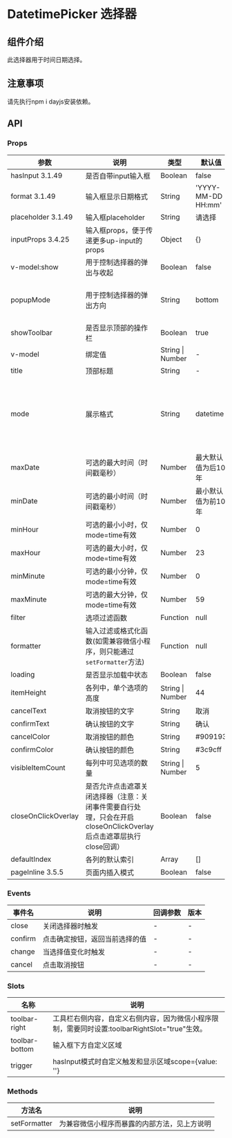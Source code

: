 # DatetimePicker 选择器

## 组件介绍
此选择器用于时间日期选择。

## 注意事项
请先执行npm i dayjs安装依赖。

## API

### Props

| 参数 | 说明 | 类型 | 默认值 | 可选值 |
|------|------|------|--------|--------|
| hasInput <span class="badge tip" style="vertical-align:top;">3.1.49</span> | 是否自带input输入框 | Boolean | false | true |
| format <span class="badge tip" style="vertical-align:top;">3.1.49</span> | 输入框显示日期格式 | String | 'YYYY-MM-DD HH:mm' |  |
| placeholder <span class="badge tip" style="vertical-align:top;">3.1.49</span> | 输入框placeholder | String | 请选择 |  |
| inputProps <span class="badge tip" style="vertical-align:top;">3.4.25</span> | 输入框props，便于传递更多up-input的props | Object | {} |  |
| v-model:show | 用于控制选择器的弹出与收起 | Boolean | false | true |
| popupMode | 用于控制选择器的弹出方向 | String | bottom | top、bottom、left、right |
| showToolbar | 是否显示顶部的操作栏 | Boolean | true | false |
| v-model | 绑定值 | String \| Number | - | - |
| title | 顶部标题 | String | - | - |
| mode | 展示格式 | String | datetime | date为日期选择，time为时间选择，year-month为年月选择 |
| maxDate | 可选的最大时间（时间戳毫秒） | Number | 最大默认值为后10年 | - |
| minDate | 可选的最小时间（时间戳毫秒） | Number | 最小默认值为前10年 | - |
| minHour | 可选的最小小时，仅mode=time有效 | Number | 0 | - |
| maxHour | 可选的最大小时，仅mode=time有效 | Number | 23 | - |
| minMinute | 可选的最小分钟，仅mode=time有效 | Number | 0 | - |
| maxMinute | 可选的最大分钟，仅mode=time有效 | Number | 59 | - |
| filter | 选项过滤函数 | Function | null | - |
| formatter | 输入过滤或格式化函数(如需兼容微信小程序，则只能通过`setFormatter`方法) | Function | null | - |
| loading | 是否显示加载中状态 | Boolean | false | true |
| itemHeight | 各列中，单个选项的高度 | String \| Number | 44 | - |
| cancelText | 取消按钮的文字 | String | 取消 | - |
| confirmText | 确认按钮的文字 | String | 确认 | - |
| cancelColor | 取消按钮的颜色 | String | #909193 | - |
| confirmColor | 确认按钮的颜色 | String | #3c9cff | - |
| visibleItemCount | 每列中可见选项的数量 | String \| Number | 5 | - |
| closeOnClickOverlay | 是否允许点击遮罩关闭选择器（注意：关闭事件需要自行处理，只会在开启closeOnClickOverlay后点击遮罩层执行close回调） | Boolean | false | true |
| defaultIndex | 各列的默认索引 | Array | [] | - |
| pageInline <span class="badge tip" style="vertical-align:top;">3.5.5</span> | 页面内插入模式 | Boolean | false | true |

### Events

| 事件名 | 说明 | 回调参数 | 版本 |
|--------|------|----------|------|
| close | 关闭选择器时触发 | - | - |
| confirm | 点击确定按钮，返回当前选择的值 | - | - |
| change | 当选择值变化时触发 | - | - |
| cancel | 点击取消按钮 | - | - |

### Slots

| 名称 | 说明 |
|------|------|
| toolbar-right | 工具栏右侧内容，自定义右侧内容，因为微信小程序限制，需要同时设置:toolbarRightSlot="true"生效。 |
| toolbar-bottom | 输入框下方自定义区域 |
| trigger | hasInput模式时自定义触发和显示区域scope={value: ''} |

### Methods

| 方法名 | 说明 |
|--------|------|
| setFormatter | 为兼容微信小程序而暴露的内部方法，见上方说明 |